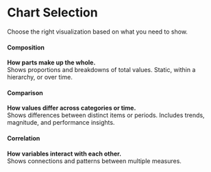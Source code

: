 # Chart Selection

Choose the right visualization based on what you need to show.

<!-- card-grid -->
<!-- card {"variant": "navy", "type": "composition", "tags": [{"label": "Static proportions", "href": "#static"}, {"label": "Compositional change", "href": "#change"}]} -->
#### Composition
**How parts make up the whole.**  
Shows proportions and breakdowns of total values. Static, within a hierarchy, or over time.
<!-- end-card -->

<!-- card {"variant": "blue", "type": "comparison", "tags": [{"label": "Categorical", "href": "#categorical"}, {"label": "Time based", "href": "#time"}]} -->
#### Comparison
**How values differ across categories or time.**  
Shows differences between distinct items or periods. Includes trends, magnitude, and performance insights.
<!-- end-card -->

<!-- card {"variant": "green", "type": "correlation", "tags": [{"label": "Variable", "href": "#variable"}, {"label": "Time based", "href": "#time-correlation"}]} -->
#### Correlation
**How variables interact with each other.**  
Shows connections and patterns between multiple measures.
<!-- end-card -->
<!-- end-card-grid -->